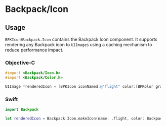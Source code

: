 # Backpack/Icon

## Usage

`BPKIcon`/`Backpack.Icon` contains the Backpack Icon component. It supports rendering any Backpack icon to `UIImage`s using a caching mechanism to reduce performance impact.

### Objective-C

```objective-c
#import <Backpack/Icon.h>
#import <Backpack/Color.h>

UIImage *renderedIcon = [BPKIcon iconNamed:@"flight" color:[BPKolor gray900] size:BPKIconSizeSmall];
```

### Swift

```swift
import Backpack

let renderedIcon = Backpack.Icon.makeIcon(name: .flight, color: Backpack.Color.gray900, size:.small);
```

